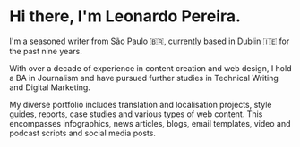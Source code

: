 # Hi there, I'm Leonardo Pereira.
I'm a seasoned writer from São Paulo 🇧🇷, currently based in Dublin 🇮🇪 for the past nine years.

With over a decade of experience in content creation and web design, I hold a BA in Journalism and have pursued further studies in Technical Writing and Digital Marketing.

My diverse portfolio includes translation and localisation projects, style guides, reports, case studies and various types of web content. This encompasses infographics, news articles, blogs, email templates, video and podcast scripts and social media posts.
